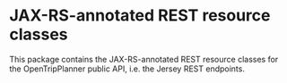 # JAX-RS-annotated REST resource classes

This package contains the JAX-RS-annotated REST resource classes for the OpenTripPlanner public
API, i.e. the Jersey REST endpoints.
